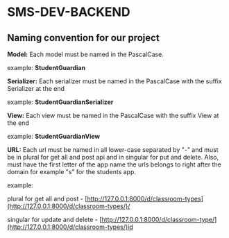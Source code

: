 # SMS-DEV-BACKEND

## Naming convention for our project

**Model:** Each model must be named in the PascalCase.

example: **StudentGuardian**

**Serializer:** Each serializer must be named in the PascalCase with the suffix Serializer at the end

example: **StudentGuardianSerializer**

**View:** Each view must be named in the PascalCase with the suffix View at the end

example: **StudentGuardianView**

**URL:** Each url must be named in all lower-case separated by "-" and must be in plural for get all and post api and in singular for put and delete. Also, must have the first letter of the app name the urls belongs to right after the domain for example "s" for the students app.

example:

plural for get all and post - [http://127.0.0.1:8000/d/classroom-types](http://127.0.0.1:8000/d/classroom-types/)/

singular for update and delete - [http://127.0.0.1:8000/d/classroom-type/](http://127.0.0.1:8000/d/classroom-types/)id
